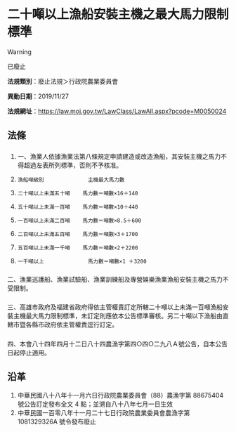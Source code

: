 # 二十噸以上漁船安裝主機之最大馬力限制標準


> [!WARNING]
> 已廢止


**法規類別**：廢止法規＞行政院農業委員會

**異動日期**：2019/11/27  

**法規網址**：https://law.moj.gov.tw/LawClass/LawAll.aspx?pcode=M0050024



## 法條
##### 
1. 一、漁業人依據漁業法第八條規定申請建造或改造漁船，其安裝主機之馬力不得超過左表所列標準，否則不予核准。
1.     漁船噸級別              主機最大馬力數
1.     二十噸以上未滿五十噸    馬力數＝噸數×16＋140
1.     五十噸以上未滿一百噸    馬力數＝噸數×10＋440
1.     一百噸以上未滿二百噸    馬力數＝噸數×8.5＋600
1.     二百噸以上未滿五百噸    馬力數＝噸數×3＋1700
1.     五百噸以上未滿一千噸    馬力數＝噸數×2＋2200
1.     一千噸以上              馬力數＝噸數×1 ＋3200

##### 
二、漁業巡護船、漁業試驗船、漁業訓練船及專營娛樂漁業漁船安裝主機之馬力不受限制。

##### 
三、高雄市政府及福建省政府得依主管權責訂定所轄二十噸以上未滿一百噸漁船安裝主機最大馬力限制標準，未訂定則應依本公告標準審核。另二十噸以下漁船由直轄市暨各縣市政府依主管權責逕行訂定。

##### 
四、本會八十四年四月十二日八十四農漁字第四○四○二九八Ａ號公告，自本公告日起停止適用。

## 沿革
1. 中華民國八十八年十一月六日行政院農業委員會（88）農漁字第 88675404 號公告訂定發布全文 4  點；並溯自八十八年七月一日生效
1. 中華民國一百零八年十一月二十七日行政院農業委員會農漁字第 1081329326A  號令發布廢止

